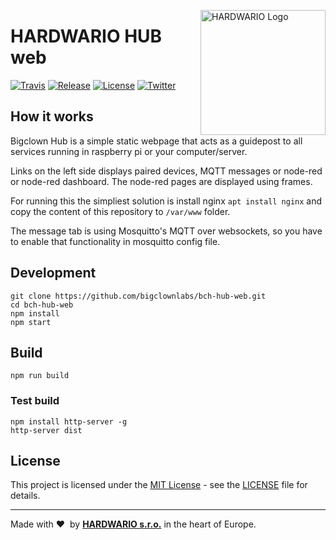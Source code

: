 <a href="https://www.hardwario.com/"><img src="https://www.hardwario.com/ci/assets/hw-logo.svg" width="200" alt="HARDWARIO Logo" align="right"></a>

# HARDWARIO HUB web

[![Travis](https://img.shields.io/travis/bigclownlabs/bch-hub-web/master.svg)](https://travis-ci.org/bigclownlabs/bch-hub-web)
[![Release](https://img.shields.io/github/release/bigclownlabs/bch-hub-web.svg)](https://github.com/bigclownlabs/bch-hub-web/releases)
[![License](https://img.shields.io/github/license/bigclownlabs/bch-hub-web.svg)](https://github.com/bigclownlabs/bch-hub-web/blob/master/LICENSE)
[![Twitter](https://img.shields.io/twitter/follow/hardwario_en.svg?style=social&label=Follow)](https://twitter.com/hardwario_en)

## How it works

Bigclown Hub is a simple static webpage that acts as a guidepost to all services running in raspberry pi or your computer/server.

Links on the left side displays paired devices, MQTT messages or node-red or node-red dashboard. The node-red pages are displayed using frames.

For running this the simpliest solution is install nginx `apt install nginx` and copy the content of this repository to `/var/www` folder.

The message tab is using Mosquitto's MQTT over websockets, so you have to enable that functionality in mosquitto config file.

## Development

    git clone https://github.com/bigclownlabs/bch-hub-web.git
    cd bch-hub-web
    npm install
    npm start


## Build

    npm run build

### Test build

    npm install http-server -g
    http-server dist

## License

This project is licensed under the [MIT License](https://opensource.org/licenses/MIT/) - see the [LICENSE](LICENSE) file for details.

---

Made with &#x2764;&nbsp; by [**HARDWARIO s.r.o.**](https://www.hardwario.com/) in the heart of Europe.
